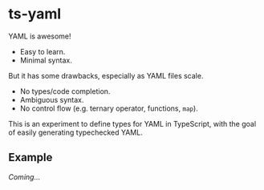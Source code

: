 # ts-yaml

YAML is awesome!

* Easy to learn.
* Minimal syntax.

But it has some drawbacks, especially as YAML files scale.

* No types/code completion.
* Ambiguous syntax.
* No control flow (e.g. ternary operator, functions, `map`).

This is an experiment to define types for YAML in TypeScript, with the goal of easily generating typechecked YAML.

## Example

*Coming...*
